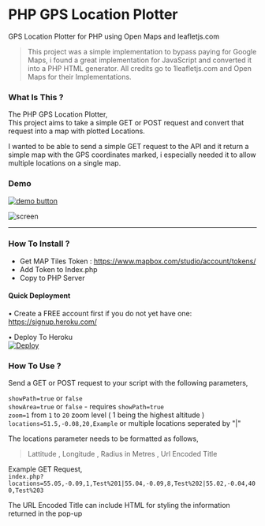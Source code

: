# PHP GPS Location Plotter
GPS Location Plotter for PHP using Open Maps and leafletjs.com
  
> This project was a simple implementation to bypass paying for Google Maps, i found a great implementation for JavaScript and converted it into a PHP HTML generator. All credits go to 1leafletjs.com and Open Maps for their Implementations.   
   
### What Is This ?     
The PHP GPS Location Plotter,     
This project aims to take a simple GET or POST request and convert that request into a map with plotted Locations.    
    
I wanted to be able to send a simple GET request to the API and it return a simple map with the GPS coordinates marked, i especially needed it to allow multiple locations on a single map.

### Demo    
[![demo button](https://i.imgur.com/3Ugm8J7.jpg)](https://gps-plotter.herokuapp.com?showPath=true&showArea=true&zoom=12&locations=55.05,-0.09,1,Test%201|55.04,-0.09,8,Test%202|55.02,-0.04,4,Test%203) 
       

![screen](screen.jpg)
     
---    

### How To Install ?   
- Get MAP Tiles Token : https://www.mapbox.com/studio/account/tokens/      
- Add Token to Index.php
- Copy to PHP Server     
    
#### Quick Deployment    
• Create a FREE account first if you do not yet have one:      
 https://signup.heroku.com/         
    
• Deploy To Heroku     
[![Deploy](https://www.herokucdn.com/deploy/button.svg)](https://heroku.com/deploy)
  
### How To Use  ?
Send a GET or POST request to your script with the following parameters,    
     
`showPath=true` or `false`      
`showArea=true` or `false` - requires `showPath=true`    
`zoom=1` from `1` to `20` zoom level ( 1 being the highest altitude )      
`locations=51.5,-0.08,20,Example`  or multiple locations seperated by "|"    
   
  
The locations parameter needs to be formatted as follows,     
>Lattitude , Longitude , Radius in Metres , Url Encoded Title    
   
Example GET Request,    
`index.php?locations=55.05,-0.09,1,Test%201|55.04,-0.09,8,Test%202|55.02,-0.04,400,Test%203`

      
The URL Encoded Title can include HTML for styling the information returned in the pop-up
   
